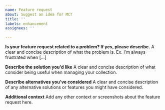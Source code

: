 ```yaml
---
name: Feature request
about: Suggest an idea for MCT
title: ''
labels: enhancement
assignees: ''

---
```


**Is your feature request related to a problem? If yes, please describe.**
A clear and concise description of what the problem is. Ex. I'm always frustrated when [...]

**Describe the solution you'd like**
A clear and concise description of what consider being useful when managing your collection.

**Describe alternatives you've considered**
A clear and concise description of any alternative solutions or features you might have considered.

**Additional context**
Add any other context or screenshots about the feature request here.
